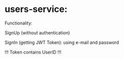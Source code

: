 # users-service:

Functionality:

SignUp (without authentication)

SignIn (getting JWT Token): using e-mail and password

!!! Token contains UserID !!!